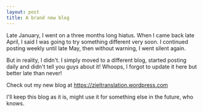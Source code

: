 ```yaml
---
layout: post
title: A brand new blog
---
```


Late January, I went on a three months long hiatus. When I came back late April, I said I was going to try something different very soon. I continued posting weekly until late May, then without warning, I went silent again.

But in reality, I didn't. I simply moved to a different blog, started posting daily and didn't tell you guys about it! Whoops, I forgot to update it here but better late than never! 

Check out my new blog at https://zieltranslation.wordpress.com

I'll keep this blog as it is, might use it for something else in the future, who knows.